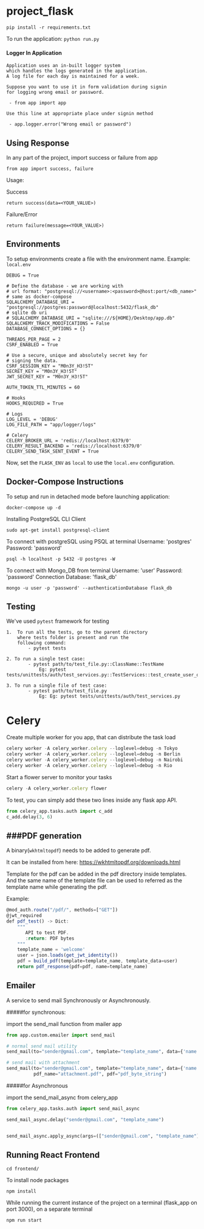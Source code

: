 # project_flask

```pip install -r requirements.txt```

To run the application:
```python run.py```

#### Logger In Application
```
Application uses an in-built logger system
which handles the logs generated in the application.
A log file for each day is maintained for a week.
``` 
```
Suppose you want to use it in form validation during signin
for logging wrong email or password.

 - from app import app

Use this line at appropriate place under signin method

 - app.logger.error("Wrong email or password")
```






## Using Response

In any part of the project, import success or failure from app

```from app import success, failure```

Usage:

Success

```return success(data=<YOUR_VALUE>)```

Failure/Error

```return failure(message=<YOUR_VALUE>)```


## Environments

To setup environments create a file with the environment name.
Example: `local.env`
```.env
DEBUG = True

# Define the database - we are working with
# url format: "postgresql://<username>:<password>@host:port/<db_name>"
# same as docker-compose
SQLALCHEMY_DATABASE_URI = "postgresql://postgres:password@localhost:5432/flask_db"
# sqlite db uri
# SQLALCHEMY_DATABASE_URI = "sqlite:///${HOME}/Desktop/app.db"
SQLALCHEMY_TRACK_MODIFICATIONS = False
DATABASE_CONNECT_OPTIONS = {}

THREADS_PER_PAGE = 2
CSRF_ENABLED = True

# Use a secure, unique and absolutely secret key for
# signing the data.
CSRF_SESSION_KEY = "M0n3Y_H3!5T"
SECRET_KEY = "M0n3Y_H3!5T"
JWT_SECRET_KEY = "M0n3Y_H3!5T"

AUTH_TOKEN_TTL_MINUTES = 60

# Hooks
HOOKS_REQUIRED = True

# Logs
LOG_LEVEL = 'DEBUG'
LOG_FILE_PATH = "app/logger/logs"

# Celery
CELERY_BROKER_URL = 'redis://localhost:6379/0'
CELERY_RESULT_BACKEND = 'redis://localhost:6379/0'
CELERY_SEND_TASK_SENT_EVENT = True

```

Now, set the `FLASK_ENV` as `local` to use the `local.env` configuration.


## Docker-Compose Instructions
To setup and run in detached mode before launching application:

```docker-compose up -d```

Installing PostgreSQL CLI Client

```sudo apt-get install postgresql-client```

To connect with postgreSQL using PSQL at terminal
Username: 'postgres'
Password: 'password'

```psql -h localhost -p 5432 -U postgres -W```

To connect with Mongo_DB from terminal
Username: 'user'
Password: 'password'
Connection Database: 'flask_db'

```mongo -u user -p 'password' --authenticationDatabase flask_db```


## Testing
We've used `pytest` framework for testing
```
1.  To run all the tests, go to the parent directory 
    where tests folder is present and run the 
    following command:
        - pytest tests

2. To run a single test case:
        - pytest path/to/test_file.py::ClassName::TestName
            Eg: pytest tests/unittests/auth/test_services.py::TestServices::test_create_user_ok

3. To run a single file of test case:
        - pytest path/to/test_file.py
            Eg: Eg: pytest tests/unittests/auth/test_services.py

```

# Celery

Create multiple worker for you app, that can distribute the task load
```javascript
celery worker -A celery_worker.celery --loglevel=debug -n Tokyo
celery worker -A celery_worker.celery --loglevel=debug -n Berlin
celery worker -A celery_worker.celery --loglevel=debug -n Nairobi
celery worker -A celery_worker.celery --loglevel=debug -n Rio
```

Start a flower server to monitor your tasks
```javascript
celery -A celery_worker.celery flower
```

To test, you can simply add these two lines inside any flask app API.
```python
from celery_app.tasks.auth import c_add
c_add.delay(3, 6)
```

###PDF generation
-------------------------------
A binary(`wkhtmltopdf`) needs to be added to generate pdf.

It can be installed from here: https://wkhtmltopdf.org/downloads.html 

Template for the pdf can be added in the pdf directory inside templates. And the same name of the template file can be 
used to referred as the template name while generating the pdf.

Example:

```javascript
@mod_auth.route("/pdf/", methods=["GET"])
@jwt_required
def pdf_test() -> Dict:
    """
       API to test PDF.
       :return: PDF bytes
    """
    template_name = 'welcome'
    user = json.loads(get_jwt_identity())
    pdf = build_pdf(template=template_name, template_data=user)
    return pdf_response(pdf=pdf, name=template_name)
```
## Emailer

A service to send mail Synchronously or Asynchronously.


#####for synchronous:

import the send_mail function from mailer app

```python
from app.custom.emailer import send_mail

# normal send mail utility
send_mail(to="sender@gmail.com", template="template_name", data={'name':'shubham'}) # data is template data

# send mail with attachment
send_mail(to="sender@gmail.com", template="template_name", data={'name':'shubham'}, 
          pdf_name="attachment.pdf", pdf="pdf_byte_string") 
```

#####for Asynchronous

import the send_mail_async from celery_app

```python
from celery_app.tasks.auth import send_mail_async

send_mail_async.delay("sender@gmail.com", "template_name")


send_mail_async.apply_async(args=(["sender@gmail.com", "template_name"]), countdown=10) # countdown in sec
```




## Running React Frontend

```cd frontend/```

To install node packages

```npm install```

While running the current instance of the project on a terminal (flask_app on port 3000),
on a separate terminal

```npm run start```
